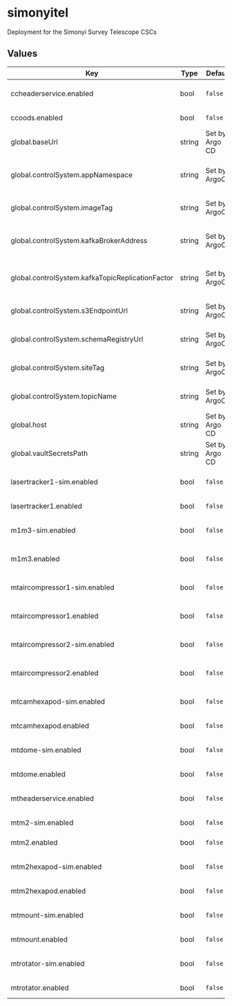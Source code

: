 # simonyitel

Deployment for the Simonyi Survey Telescope CSCs

## Values

| Key | Type | Default | Description |
|-----|------|---------|-------------|
| ccheaderservice.enabled | bool | `false` | Enable the CCHeaderService CSC |
| ccoods.enabled | bool | `false` | Enable the CCOODS CSC |
| global.baseUrl | string | Set by Argo CD | Base URL for the environment |
| global.controlSystem.appNamespace | string | Set by ArgoCD | Application namespace for the control system deployment |
| global.controlSystem.imageTag | string | Set by ArgoCD | Image tag for the control system deployment |
| global.controlSystem.kafkaBrokerAddress | string | Set by ArgoCD | Kafka broker address for the control system deployment |
| global.controlSystem.kafkaTopicReplicationFactor | string | Set by ArgoCD | Kafka topic replication factor for control system topics |
| global.controlSystem.s3EndpointUrl | string | Set by ArgoCD | S3 endpoint (LFA) for the control system deployment |
| global.controlSystem.schemaRegistryUrl | string | Set by ArgoCD | Schema registry URL for the control system deployment |
| global.controlSystem.siteTag | string | Set by ArgoCD | Site tag for the control system deployment |
| global.controlSystem.topicName | string | Set by ArgoCD | Topic name tag for the control system deployment |
| global.host | string | Set by Argo CD | Host name for ingress |
| global.vaultSecretsPath | string | Set by Argo CD | Base path for Vault secrets |
| lasertracker1-sim.enabled | bool | `false` | Enable the LaserTracker:1 simulator CSC |
| lasertracker1.enabled | bool | `false` | Enable the LaserTracker:1 CSC |
| m1m3-sim.enabled | bool | `false` | Enable the MTM1M3 simulator CSC |
| m1m3.enabled | bool | `false` | Enable the MTM1M3 hardware simulator CSC |
| mtaircompressor1-sim.enabled | bool | `false` | Enable the MTAirCompressor:1 simulator CSC |
| mtaircompressor1.enabled | bool | `false` | Enable the MTAirCompressor:1 CSC |
| mtaircompressor2-sim.enabled | bool | `false` | Enable the MTAirCompressor:2 simulator CSC |
| mtaircompressor2.enabled | bool | `false` | Enable the MTAirCompressor:2 CSC |
| mtcamhexapod-sim.enabled | bool | `false` | Enable the MTHexapod:1 simulator CSC |
| mtcamhexapod.enabled | bool | `false` | Enable the MTHexapod:1 CSC |
| mtdome-sim.enabled | bool | `false` | Enable the MTDome simulator CSC |
| mtdome.enabled | bool | `false` | Enable the MTDome CSC |
| mtheaderservice.enabled | bool | `false` | Enable the MTHeaderService CSC |
| mtm2-sim.enabled | bool | `false` | Enable the MTM2 simulator CSC |
| mtm2.enabled | bool | `false` | Enable the MTM2 CSC |
| mtm2hexapod-sim.enabled | bool | `false` | Enable the MTHexapod:2 simulator CSC |
| mtm2hexapod.enabled | bool | `false` | Enable the MTHexapod:2 CSC |
| mtmount-sim.enabled | bool | `false` | Enable the MTMount simulator CSC |
| mtmount.enabled | bool | `false` | Enable the MTMount CSC |
| mtrotator-sim.enabled | bool | `false` | Enable the MTRotator simulator CSC |
| mtrotator.enabled | bool | `false` | Enable the MTRotator CSC |
